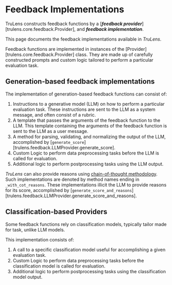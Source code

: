 # Feedback Implementations

TruLens constructs feedback functions by a [**_feedback provider_**][trulens.core.feedback.Provider], and **_feedback implementation_**.

This page documents the feedback implementations available in _TruLens_.

Feedback functions are implemented in instances of the [Provider][trulens.core.feedback.Provider] class. They are made up of carefully constructed prompts and custom logic tailored to perform a particular evaluation task.

## Generation-based feedback implementations

The implementation of generation-based feedback functions can consist of:

1. Instructions to a generative model (LLM) on how to perform a particular evaluation task. These instructions are sent to the LLM as a system message, and often consist of a rubric.
2. A template that passes the arguments of the feedback function to the LLM. This template containing the arguments of the feedback function is sent to the LLM as a user message.
3. A method for parsing, validating, and normalizing the output of the LLM, accomplished by [`generate_score`][trulens.feedback.LLMProvider.generate_score].
4. Custom Logic to perform data preprocessing tasks before the LLM is called for evaluation.
5. Additional logic to perform postprocessing tasks using the LLM output.

_TruLens_ can also provide reasons using [chain-of-thought methodology](https://arxiv.org/abs/2201.11903). Such implementations are denoted by method names ending in `_with_cot_reasons`. These implementations illicit the LLM to provide reasons for its score, accomplished by [`generate_score_and_reasons`][trulens.feedback.LLMProvider.generate_score_and_reasons].

## Classification-based Providers

Some feedback functions rely on classification models, typically tailor made for task, unlike LLM models.

This implementation consists of:

1. A call to a specific classification model useful for accomplishing a given evaluation task.
2. Custom Logic to perform data preprocessing tasks before the classification model is called for evaluation.
3. Additional logic to perform postprocessing tasks using the classification model output.
